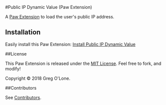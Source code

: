 #Public IP Dynamic Value (Paw Extension)

A [Paw Extension](http://luckymarmot.com/paw/extensions/) to load the user's public IP address.

## Installation

Easily install this Paw Extension: [Install Public IP Dynamic Value](http://luckymarmot.com/paw/extensions/RegexDynamicValue)

##License

This Paw Extension is released under the [MIT License](LICENSE). Feel free to fork, and modify!

Copyright © 2018 Greg O'Lone.

##Contributors

See [Contributors](https://github.com/stretch327/Paw-PublicIPDynamicValue/graphs/contributors).